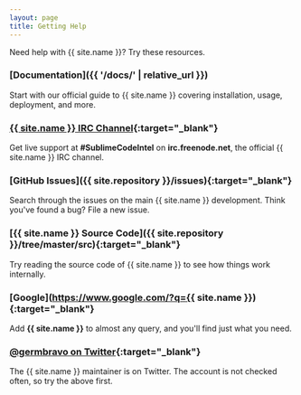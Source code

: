 ```yaml
---
layout: page
title: Getting Help
---
```


Need help with {{ site.name }}? Try these resources.

### [Documentation]({{ '/docs/' | relative_url }})

Start with our official guide to {{ site.name }} covering installation, usage,
deployment, and more.


### [{{ site.name }} IRC Channel](irc:irc.freenode.net/SublimeCodeIntel){:target="_blank"}

Get live support at **#SublimeCodeIntel** on **irc.freenode.net**, the official
{{ site.name }} IRC channel.


### [GitHub Issues]({{ site.repository }}/issues){:target="_blank"}

Search through the issues on the main {{ site.name }} development. Think you've
found a bug? File a new issue.


### [{{ site.name }} Source Code]({{ site.repository }}/tree/master/src){:target="_blank"}

Try reading the source code of {{ site.name }} to see how things work internally.


### [Google](https://www.google.com/?q={{ site.name }}){:target="_blank"}

Add **{{ site.name }}** to almost any query, and you'll find just what you need.


### [@germbravo on Twitter](https://twitter.com/germbravo){:target="_blank"}

The {{ site.name }} maintainer is on Twitter. The account is not checked often, so try
the above first.
